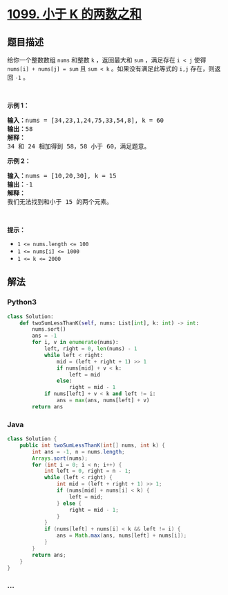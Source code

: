 # [1099. 小于 K 的两数之和](https://leetcode-cn.com/problems/two-sum-less-than-k)



## 题目描述

<!-- 这里写题目描述 -->

<p>给你一个整数数组 <code>nums</code> 和整数 <code>k</code> ，返回最大和 <code>sum</code> ，满足存在 <code>i < j</code> 使得 <code>nums[i] + nums[j] = sum</code> 且 <code>sum < k</code> 。如果没有满足此等式的 <code>i,j</code> 存在，则返回 <code>-1</code> 。</p>

<p> </p>

<p><strong>示例 1：</strong></p>

<pre>
<strong>输入：</strong>nums = [34,23,1,24,75,33,54,8], k = 60
<strong>输出：</strong>58
<strong>解释：</strong>
34 和 24 相加得到 58，58 小于 60，满足题意。
</pre>

<p><strong>示例 2：</strong></p>

<pre>
<strong>输入：</strong>nums = [10,20,30], k = 15
<strong>输出：</strong>-1
<strong>解释：</strong>
我们无法找到和小于 15 的两个元素。</pre>

<p> </p>

<p><strong>提示：</strong></p>

<ul>
	<li><code>1 <= nums.length <= 100</code></li>
	<li><code>1 <= nums[i] <= 1000</code></li>
	<li><code>1 <= k <= 2000</code></li>
</ul>


## 解法

<!-- 这里可写通用的实现逻辑 -->

<!-- tabs:start -->

### **Python3**

<!-- 这里可写当前语言的特殊实现逻辑 -->

```python
class Solution:
    def twoSumLessThanK(self, nums: List[int], k: int) -> int:
        nums.sort()
        ans = -1
        for i, v in enumerate(nums):
            left, right = 0, len(nums) - 1
            while left < right:
                mid = (left + right + 1) >> 1
                if nums[mid] + v < k:
                    left = mid
                else:
                    right = mid - 1
            if nums[left] + v < k and left != i:
                ans = max(ans, nums[left] + v)
        return ans
```

### **Java**

<!-- 这里可写当前语言的特殊实现逻辑 -->

```java
class Solution {
    public int twoSumLessThanK(int[] nums, int k) {
        int ans = -1, n = nums.length;
        Arrays.sort(nums);
        for (int i = 0; i < n; i++) {
            int left = 0, right = n - 1;
            while (left < right) {
                int mid = (left + right + 1) >> 1;
                if (nums[mid] + nums[i] < k) {
                    left = mid;
                } else {
                    right = mid - 1;
                }
            }
            if (nums[left] + nums[i] < k && left != i) {
                ans = Math.max(ans, nums[left] + nums[i]);
            }
        }
        return ans;
    }
}
```

### **...**

```

```

<!-- tabs:end -->
